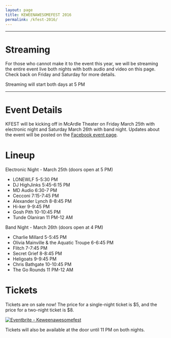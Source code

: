 ```yaml
---
layout: page
title: KEWEENAWESOMEFEST 2016
permalink: /kfest-2016/
---
```


----

# Streaming

For those who cannot make it to the event this year, we will be streaming the entire event live both nights with both audio and video on this page. Check back on Friday and Saturday for more details.

Streaming will start both days at 5 PM

----

# Event Details

KFEST will be kicking off in McArdle Theater on Friday March 25th with electronic night and Saturday March 26th with band night. Updates about the event will be posted on the [Facebook event page](https://www.facebook.com/events/1677796609129683/).

# Lineup

Electronic Night - March 25th (doors open at 5 PM)

- LONEWLF 5-5:30 PM
- DJ HighJinks 5:45-6:15 PM
- MD Audio 6:30-7 PM
- Cecconi 7:15-7:45 PM
- Alexander Lynch 8-8:45 PM
- Hi-ker 9-9:45 PM
- Gosh Pith 10-10:45 PM
- Tunde Olaniran 11 PM-12 AM

Band Night - March 26th (doors open at 4 PM)

- Charlie Millard 5-5:45 PM
- Olivia Mainville & the Aquatic Troupe 6-6:45 PM
- Flitch 7-7:45 PM
- Secret Grief 8-8:45 PM
- Heligoats 9-9:45 PM
- Chris Bathgate 10-10:45 PM
- The Go Rounds 11 PM-12 AM


# Tickets

Tickets are on sale now! The price for a single-night ticket is $5, and the price for a two-night ticket is $8.

<a href="http://www.eventbrite.com/e/keweenawesomefest-tickets-21563207133?ref=ebtnebtckt" target="_blank"><img src="https://www.eventbrite.com/custombutton?eid=21563207133" alt="Eventbrite - Keweenawesomefest" /></a>

Tickets will also be available at the door until 11 PM on both nights. 

